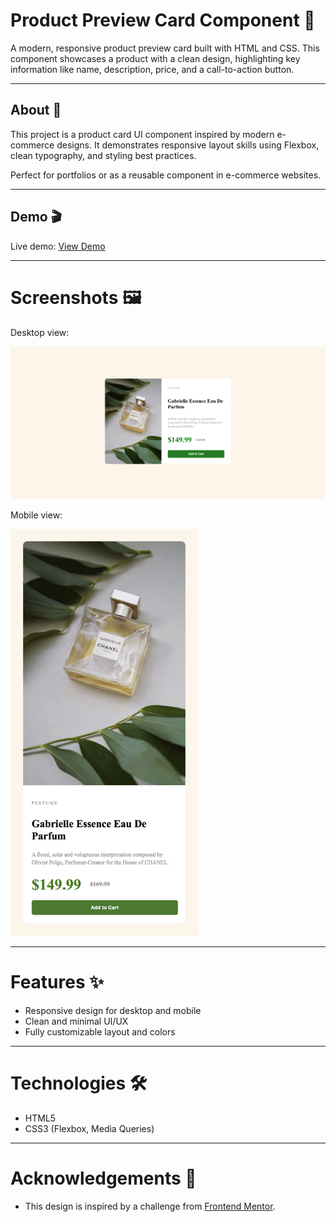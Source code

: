 # Product Preview Card Component 🌸

A modern, responsive product preview card built with HTML and CSS.
This component showcases a product with a clean design, highlighting key information like name, description, price, and a call-to-action button.

---

## About 📝

This project is a product card UI component inspired by modern e-commerce designs.
It demonstrates responsive layout skills using Flexbox, clean typography, and styling best practices.

Perfect for portfolios or as a reusable component in e-commerce websites.

---

## Demo 🎬

Live demo:
[View Demo](https://anile7.github.io/product-preview-card/)

---

# Screenshots 🖼

<p>Desktop view:</p>
<img src="images/screenshot.png">

<p>Mobile view:</p>
<img src="images/mobile-screenshot.png" width="300">

---

# Features ✨
- Responsive design for desktop and mobile
- Clean and minimal UI/UX
- Fully customizable layout and colors

---

# Technologies 🛠️
- HTML5
- CSS3 (Flexbox, Media Queries)

---

# Acknowledgements 🙏
- This design is inspired by a challenge from [Frontend Mentor](https://www.frontendmentor.io).
